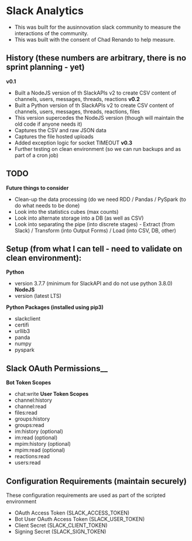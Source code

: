 # Slack Analytics

* This was built for the ausinnovation slack community to measure the interactions of the community.
* This was built with the consent of Chad Renando to help measure.

## History (these numbers are arbitrary, there is no sprint planning - yet)
**v0.1**
* Built a NodeJS version of th SlackAPIs v2 to create CSV content of channels, users, messages, threads, reactions 
**v0.2**
* Built a Python version of th SlackAPIs v2 to create CSV content of channels, users, messages, threads, reactions, files
* This version supercedes the NodeJS version (though will maintain the old code if anyone needs it)
* Captures the CSV and raw JSON data
* Captures the file hosted uploads
* Added exception logic for socket TIMEOUT
**v0.3**
* Further testing on clean environment (so we can run backups and as part of a cron job)

## TODO
**Future things to consider**
* Clean-up the data processing (do we need RDD / Pandas / PySpark (to do what needs to be done)
* Look into the statistics cubes (max counts)
* Look into alternate storage into a DB (as well as CSV)
* Look into separating the pipe (into discrete stages) - Extract (from Slack) / Transform (into Output Forms) / Load (into CSV, DB, other)

## Setup (from what I can tell - need to validate on clean environment):
**Python**
* version 3.7.7 (minimum for SlackAPI and do not use python 3.8.0)
**NodeJS**
* version (latest LTS)

**Python Packages (installed using pip3)**
* slackclient
* certifi
* urllib3
* panda
* numpy 
* pyspark

## Slack OAuth Permissions__
**Bot Token Scopes**
* chat:write
**User Token Scopes**
* channel:history
* channel:read
* files:read
* groups:history
* groups:read
* im:history (optional)
* im:read (optional)
* mpim:history (optional)
* mpim:read (optional)
* reactions:read
* users:read

## Configuration Requirements (maintain securely)
These configuration requirements are used as part of the scripted environment
* OAuth Access Token (SLACK_ACCESS_TOKEN)
* Bot User OAuth Access Token (SLACK_USER_TOKEN)
* Client Secret (SLACK_CLIENT_TOKEN)
* Signing Secret (SLACK_SIGN_TOKEN)
